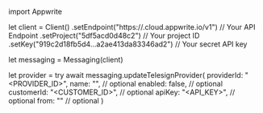 import Appwrite

let client = Client()
    .setEndpoint("https://<REGION>.cloud.appwrite.io/v1") // Your API Endpoint
    .setProject("5df5acd0d48c2") // Your project ID
    .setKey("919c2d18fb5d4...a2ae413da83346ad2") // Your secret API key

let messaging = Messaging(client)

let provider = try await messaging.updateTelesignProvider(
    providerId: "<PROVIDER_ID>",
    name: "<NAME>", // optional
    enabled: false, // optional
    customerId: "<CUSTOMER_ID>", // optional
    apiKey: "<API_KEY>", // optional
    from: "<FROM>" // optional
)

